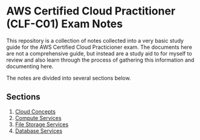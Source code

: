 # AWS Certified Cloud Practitioner (CLF-C01) Exam Notes

This repository is a collection of notes collected into a very basic study guide for the AWS Certified Cloud Practicioner exam. The documents here are not a comprehensive guide, but instead are a study aid to for myself to review and also learn through the process of gathering this information and documenting here. 

The notes are divided into several sections below.

## Sections

  1. [Cloud Concepts](1-Cloud_Concepts.md)
  2. [Compute Services](2-Compute_Services.md)
  3. [File Storage Services](3-File_Storage_Services.md)
  4. [Database Services](4-Database_Services.md)